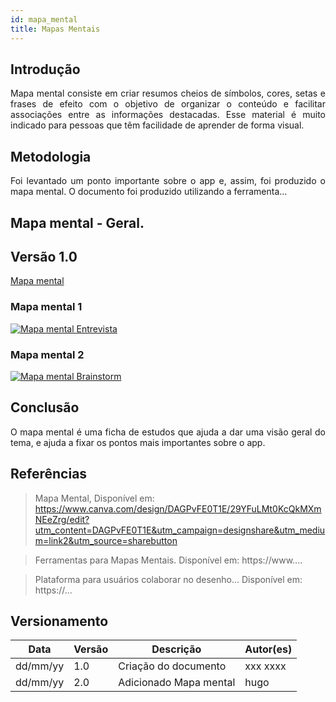 ```yaml
---
id: mapa_mental
title: Mapas Mentais
---
```

 
## Introdução
 
<p align = "justify">
Mapa mental consiste em criar resumos cheios de símbolos, cores, setas e frases de efeito com o objetivo de organizar o conteúdo e facilitar associações entre as informações destacadas. Esse material é muito indicado para pessoas que têm facilidade de aprender de forma visual.
</p>
 
## Metodologia
 
<p align = "justify">
Foi levantado um ponto importante sobre o app e, assim, foi produzido o mapa mental. O documento foi produzido utilizando a ferramenta...
</p>
 
## Mapa mental - Geral.
 
## Versão 1.0

[Mapa mental ](https://www.canva.com/design/DAGPvFE0T1E/29YFuLMt0KcQkMXmNEeZrg/edit?utm_content=DAGPvFE0T1E&utm_campaign=designshare&utm_medium=link2&utm_source=sharebutton)
 
### Mapa mental 1
 
[![Mapa mental Entrevista](../assets/Mapas_mentais/....png)](../assets/Mapas_mentais/...png)
 
 
### Mapa mental 2
 
[![Mapa mental Brainstorm](../assets/Mapas_mentais/...png)](assets/Mapas_mentais/....png)
 
## Conclusão
 
<p align = "justify">
O mapa mental é uma ficha de estudos que ajuda a dar uma visão geral do tema, e ajuda a fixar os pontos mais importantes sobre o app.
</p>
 
## Referências
> Mapa Mental,  Disponível em: https://www.canva.com/design/DAGPvFE0T1E/29YFuLMt0KcQkMXmNEeZrg/edit?utm_content=DAGPvFE0T1E&utm_campaign=designshare&utm_medium=link2&utm_source=sharebutton
 
> Ferramentas para Mapas Mentais. Disponível em: https://www....
 
> Plataforma para usuários colaborar no desenho... Disponível em: https://...
 
## Versionamento
| Data | Versão | Descrição | Autor(es) |
| -- | -- | -- | -- |
| dd/mm/yy | 1.0 | Criação do documento | xxx xxxx |
| dd/mm/yy | 2.0 | Adicionado Mapa mental | hugo |
